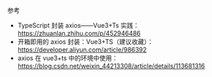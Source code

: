 参考

- TypeScript 封装 axios——Vue3+Ts 实践：https://zhuanlan.zhihu.com/p/452946486
- 开箱即用的 axios 封装：Vue3+TS（建议收藏）：https://developer.aliyun.com/article/986392
- axios 在 vue3+ts 中的环境中使用：https://blog.csdn.net/weixin_44213308/article/details/113681316
